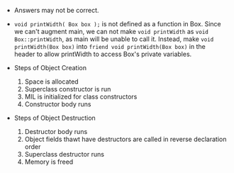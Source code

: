 - Answers may not be correct.

- `void printWidth( Box box );` is not defined as a function in Box. Since we can't augment main, we can not make `void printWidth` as `void Box::printWidth`, as main will be unable to call it. Instead, make `void printWidth(Box box)` into `friend void printWidth(Box box)` in the header to allow printWidth to access Box's private variables. 
- Steps of Object Creation
	1. Space is allocated
	2. Superclass constructor is run
	3. MIL is initialized for class constructors
	4. Constructor body runs
- Steps of Object Destruction
	1. Destructor body runs
	2. Object fields thawt have destructors are called in reverse declaration order
	3. Superclass destructor runs
	4. Memory is freed